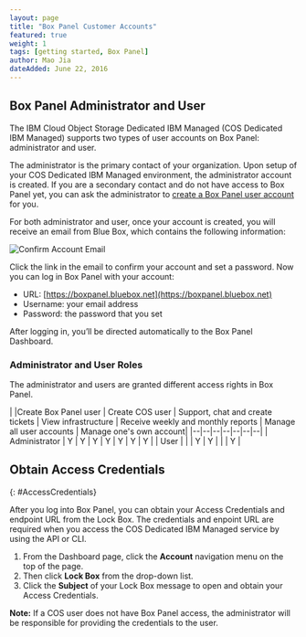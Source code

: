 ```yaml
---
layout: page 
title: "Box Panel Customer Accounts" 
featured: true 
weight: 1 
tags: [getting started, Box Panel] 
author: Mao Jia
dateAdded: June 22, 2016 
---
```


## Box Panel Administrator and User

The IBM Cloud Object Storage Dedicated IBM Managed (COS Dedicated IBM Managed) supports two types of user accounts on Box Panel: administrator and user.

The administrator is the primary contact of your organization. Upon setup of your COS Dedicated IBM Managed environment, the administrator account is created. If you are a secondary contact and do not have access to Box Panel yet, you can ask the administrator to [create a Box Panel user account](../Box_Panel/index.html#create-user) for you. 

For both administrator and user, once your account is created, you will receive an email from Blue Box, which contains the following information:

![Confirm Account Email](../../../img/confirm_account.png)

Click the link in the email to confirm your account and set a password. Now you can log in Box Panel with your account:

* URL: [https://boxpanel.bluebox.net](https://boxpanel.bluebox.net)
* Username: your email address
* Password: the password that you set

After logging in, you’ll be directed automatically to the Box Panel Dashboard.

### Administrator and User Roles

The administrator and users are granted different access rights in Box Panel. 


|    |Create Box Panel user |	Create COS user | Support, chat and create tickets |	View infrastructure | Receive weekly and monthly reports |	Manage all user accounts	| Manage one's own account|
|--|--|--|--|--|--|--|
| Administrator | Y | Y | Y |	Y |	Y |	Y |	Y  |
| User	| | | Y | Y | |  | Y |

<!---
The Administrator has the highest access right, while Users are further divided based on whether they have technical roles.


|    |Add new User |	Support, chat and create tickets |	View infrastructure | Receive weekly and monthly reports |	Manage all User accounts	| Manage his/her own account|
|--|--|--|--|--|--|--|
| Administrator | Y |	Y |	Y |	Y |	Y |	Y  |
| User with technical role	| | Y | Y |  |  | Y |
| User without technical role | | Y | | | | Y |
--->

## Obtain Access Credentials
{: #AccessCredentials} 


After you log into Box Panel, you can obtain your Access Credentials and endpoint URL from the Lock Box. The credentials and enpoint URL are required when you access the COS Dedicated IBM Managed service by using the API or CLI.

1. From the Dashboard page, click the **Account** navigation menu on the top of the page.
2. Then click **Lock Box** from the drop-down list.
3. Click the **Subject** of your Lock Box message to open and obtain your Access Credentials.

**Note:** If a COS user does not have Box Panel access, the administrator will be responsible for providing the credentials to the user.